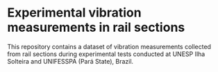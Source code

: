 # Experimental vibration measurements in rail sections
This repository contains a dataset of vibration measurements collected from rail sections during experimental tests conducted at UNESP Ilha Solteira and UNIFESSPA (Pará State), Brazil.
